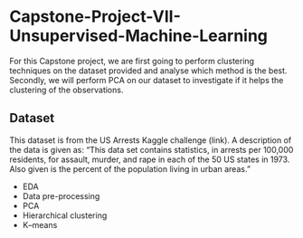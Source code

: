 # Capstone-Project-VII-Unsupervised-Machine-Learning
For this Capstone project, we are first going to perform clustering techniques on the dataset provided and analyse which method is the best. 
Secondly, we will perform PCA on our dataset to investigate if it helps the clustering of the observations.


## Dataset
This dataset is from the US Arrests Kaggle challenge (link). A description of the data is given as: 
“This data set contains statistics, in arrests per 100,000 residents, for assault, murder, and rape in each of the 50 US states in 1973. Also given is the
percent of the population living in urban areas.”

- EDA
- Data pre-processing
- PCA
- Hierarchical clustering
- K–means


